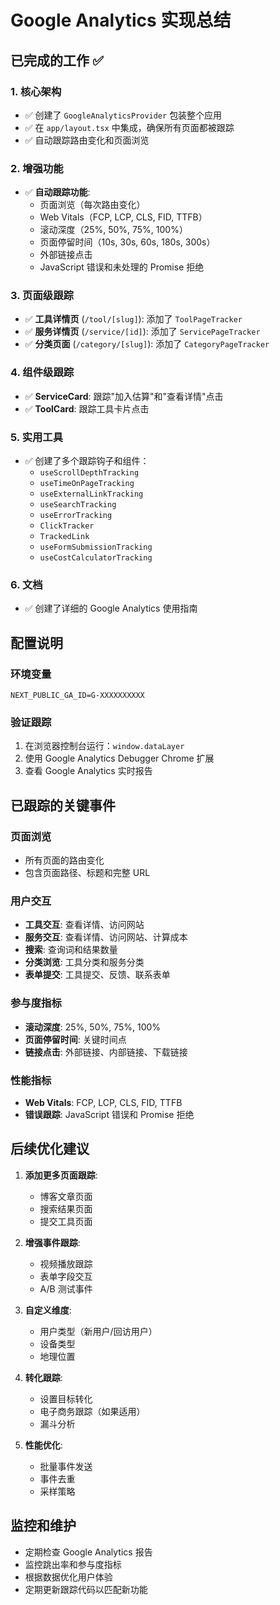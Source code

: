 # Google Analytics 实现总结

## 已完成的工作 ✅

### 1. 核心架构
- ✅ 创建了 `GoogleAnalyticsProvider` 包装整个应用
- ✅ 在 `app/layout.tsx` 中集成，确保所有页面都被跟踪
- ✅ 自动跟踪路由变化和页面浏览

### 2. 增强功能
- ✅ **自动跟踪功能**:
  - 页面浏览（每次路由变化）
  - Web Vitals（FCP, LCP, CLS, FID, TTFB）
  - 滚动深度（25%, 50%, 75%, 100%）
  - 页面停留时间（10s, 30s, 60s, 180s, 300s）
  - 外部链接点击
  - JavaScript 错误和未处理的 Promise 拒绝

### 3. 页面级跟踪
- ✅ **工具详情页** (`/tool/[slug]`): 添加了 `ToolPageTracker`
- ✅ **服务详情页** (`/service/[id]`): 添加了 `ServicePageTracker`
- ✅ **分类页面** (`/category/[slug]`): 添加了 `CategoryPageTracker`

### 4. 组件级跟踪
- ✅ **ServiceCard**: 跟踪"加入估算"和"查看详情"点击
- ✅ **ToolCard**: 跟踪工具卡片点击

### 5. 实用工具
- ✅ 创建了多个跟踪钩子和组件：
  - `useScrollDepthTracking`
  - `useTimeOnPageTracking`
  - `useExternalLinkTracking`
  - `useSearchTracking`
  - `useErrorTracking`
  - `ClickTracker`
  - `TrackedLink`
  - `useFormSubmissionTracking`
  - `useCostCalculatorTracking`

### 6. 文档
- ✅ 创建了详细的 Google Analytics 使用指南

## 配置说明

### 环境变量
```env
NEXT_PUBLIC_GA_ID=G-XXXXXXXXXX
```

### 验证跟踪
1. 在浏览器控制台运行：`window.dataLayer`
2. 使用 Google Analytics Debugger Chrome 扩展
3. 查看 Google Analytics 实时报告

## 已跟踪的关键事件

### 页面浏览
- 所有页面的路由变化
- 包含页面路径、标题和完整 URL

### 用户交互
- **工具交互**: 查看详情、访问网站
- **服务交互**: 查看详情、访问网站、计算成本
- **搜索**: 查询词和结果数量
- **分类浏览**: 工具分类和服务分类
- **表单提交**: 工具提交、反馈、联系表单

### 参与度指标
- **滚动深度**: 25%, 50%, 75%, 100%
- **页面停留时间**: 关键时间点
- **链接点击**: 外部链接、内部链接、下载链接

### 性能指标
- **Web Vitals**: FCP, LCP, CLS, FID, TTFB
- **错误跟踪**: JavaScript 错误和 Promise 拒绝

## 后续优化建议

1. **添加更多页面跟踪**:
   - 博客文章页面
   - 搜索结果页面
   - 提交工具页面

2. **增强事件跟踪**:
   - 视频播放跟踪
   - 表单字段交互
   - A/B 测试事件

3. **自定义维度**:
   - 用户类型（新用户/回访用户）
   - 设备类型
   - 地理位置

4. **转化跟踪**:
   - 设置目标转化
   - 电子商务跟踪（如果适用）
   - 漏斗分析

5. **性能优化**:
   - 批量事件发送
   - 事件去重
   - 采样策略

## 监控和维护

- 定期检查 Google Analytics 报告
- 监控跳出率和参与度指标
- 根据数据优化用户体验
- 定期更新跟踪代码以匹配新功能